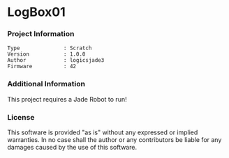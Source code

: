 LogBox01
================



### Project Information
```
Type              : Scratch
Version           : 1.0.0
Author            : logicsjade3
Firmware          : 42
```

### Additional Information
This project requires a Jade Robot to run!

### License
This software is provided "as is" without any expressed or implied warranties.  In no case shall the author or any contributors be liable for any damages caused by the use of this software.

